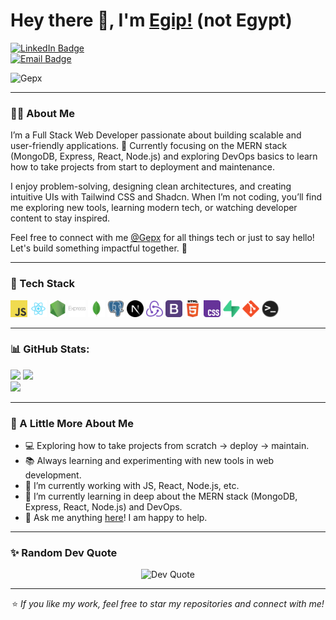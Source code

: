 # Hey there 👋, I'm [Egip!](https://github.com/Gepx/) (not Egypt)  

[![LinkedIn Badge](https://img.shields.io/badge/-LinkedIn-0e76a8?style=flat-square&logo=Linkedin&logoColor=white)](https://www.linkedin.com/in/egip-sinargo)  
[![Email Badge](https://img.shields.io/badge/-Email-D14836?style=flat-square&logo=gmail&logoColor=white)](mailto:egipsinargo123@gmail.com)  

<p align="left"> 
  <img src="https://komarev.com/ghpvc/?username=Gepx&label=Profile%20views&color=0e75b6&style=flat" alt="Gepx" /> 
</p>

---

### 👨‍💻 About Me  
I’m a Full Stack Web Developer passionate about building scalable and user-friendly applications. 🚀
Currently focusing on the MERN stack (MongoDB, Express, React, Node.js) and exploring DevOps basics to learn how to take projects from start to deployment and maintenance.

I enjoy problem-solving, designing clean architectures, and creating intuitive UIs with Tailwind CSS and Shadcn. When I’m not coding, you’ll find me exploring new tools, learning modern tech, or watching developer content to stay inspired.

Feel free to connect with me [@Gepx](https://github.com/Gepx) for all things tech or just to say hello! Let's build something impactful together.  🌟

---

### 🔧 Tech Stack  

<code><img height="27" src="https://raw.githubusercontent.com/github/explore/80688e429a7d4ef2fca1e82350fe8e3517d3494d/topics/javascript/javascript.png" alt="JavaScript"></code>
<code><img height="27" src="https://raw.githubusercontent.com/github/explore/80688e429a7d4ef2fca1e82350fe8e3517d3494d/topics/react/react.png" alt="React"></code>
<code><img height="27" src="https://raw.githubusercontent.com/github/explore/80688e429a7d4ef2fca1e82350fe8e3517d3494d/topics/nodejs/nodejs.png" alt="Node.js"></code>
<code><img height="27" src="https://raw.githubusercontent.com/github/explore/80688e429a7d4ef2fca1e82350fe8e3517d3494d/topics/express/express.png" alt="Express"></code>
<code><img height="27" src="https://raw.githubusercontent.com/devicons/devicon/master/icons/mongodb/mongodb-original.svg" alt="MongoDB"></code>
<code><img height="27" src="https://raw.githubusercontent.com/devicons/devicon/master/icons/postgresql/postgresql-original.svg" alt="Postgres"></code>
<code><img height="27" src="https://raw.githubusercontent.com/devicons/devicon/master/icons/nextjs/nextjs-original.svg" alt="Next.js"></code>
<code><img height="27" src="https://raw.githubusercontent.com/devicons/devicon/master/icons/redux/redux-original.svg" alt="Redux"></code>
<code><img height="27" src="https://raw.githubusercontent.com/github/explore/80688e429a7d4ef2fca1e82350fe8e3517d3494d/topics/bootstrap/bootstrap.png" alt="Bootstrap"></code>
<code><img height="27" src="https://raw.githubusercontent.com/github/explore/80688e429a7d4ef2fca1e82350fe8e3517d3494d/topics/html/html.png" alt="HTML5"></code>
<code><img height="27" src="https://raw.githubusercontent.com/github/explore/80688e429a7d4ef2fca1e82350fe8e3517d3494d/topics/css/css.png" alt="CSS3"></code>
<code><img height="27" src="https://raw.githubusercontent.com/devicons/devicon/master/icons/supabase/supabase-original.svg" alt="Supabase"></code>
<code><img height="27" src="https://raw.githubusercontent.com/devicons/devicon/master/icons/git/git-original.svg" alt="Git"></code>
<code><img height="27" src="https://raw.githubusercontent.com/github/explore/80688e429a7d4ef2fca1e82350fe8e3517d3494d/topics/terminal/terminal.png" alt="Terminal"></code>

---
### 📊 GitHub Stats:
![](https://github-readme-stats.vercel.app/api?username=Gepx&theme=vue&hide_border=false&include_all_commits=false&count_private=false)
![](https://github-readme-stats.vercel.app/api/top-langs/?username=Gepx&theme=vue&hide_border=false&include_all_commits=false&count_private=false&layout=compact)<br/>
![](https://nirzak-streak-stats.vercel.app/?user=Gepx&theme=vue&hide_border=false)<br/>

---

### 🚀 A Little More About Me
- 💻 Exploring how to take projects from scratch → deploy → maintain.  
- 📚 Always learning and experimenting with new tools in web development.  
- 🔭 I’m currently working with JS, React, Node.js, etc.
- 🌱 I’m currently learning in deep about the MERN stack (MongoDB, Express, React, Node.js) and DevOps.  
- 💬 Ask me anything [here](https://github.com/Gepx/Gepx/issues)! I am happy to help.


---

### ✨ Random Dev Quote
<p align="center">
  <img src="https://quotes-github-readme.vercel.app/api?type=horizontal&theme=dark" alt="Dev Quote" />
</p>

---

<div align="center">

⭐️ *If you like my work, feel free to star my repositories and connect with me!*  

</div>
